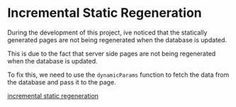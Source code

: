 # Incremental Static Regeneration

During the development of this project, ive noticed that the statically generated pages are not being regenerated when the database is updated.

This is due to the fact that server side pages are not being regenerated when the database is updated.

To fix this, we need to use the `dynamicParams` function to fetch the data from the database and pass it to the page.

[incremental static regeneration](https://nextjs.org/docs/app/building-your-application/data-fetching/incremental-static-regeneration)
